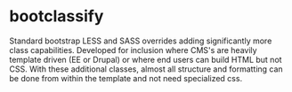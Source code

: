 # bootclassify
Standard bootstrap LESS and SASS overrides adding significantly more class capabilities.  Developed for inclusion where CMS's are heavily template driven (EE or Drupal) or where end users can build HTML but not CSS.  With these additional classes, almost all structure and formatting can be done from within the template and not need specialized css.
